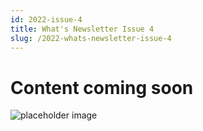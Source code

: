 ```yaml
---
id: 2022-issue-4
title: What's Newsletter Issue 4
slug: /2022-whats-newsletter-issue-4
---
```


# Content coming soon
![placeholder image](/img/coming-soon.png)